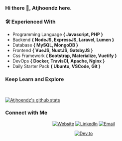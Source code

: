 ### Hi there 👋, Atjhoendz here.
<!--
<h3> 👨🏻‍💻 About Me </h3>

- 🤔 &nbsp; Exploring new technologies and developing software solutions and quick hacks.
- 🎓 &nbsp; Studying Computer Science and Mathematics at University of Massachusetts Amherst.
- 💼 &nbsp; Working as a Business Development Associate at VirtuBox InfoTech Private Limited.
- 🌱 &nbsp; Learning more about Cloud Architecture, Systems Design and Artificial Intelligence.
- ✍️ &nbsp; Pursuing Graphic Design and Blog Writing as hobbies/side hustles.
- Programming Language <b>{ Javascript, PHP, Golang }</b>
-->

### 🛠 Experienced With

- Programming Language <b>{ Javascript, PHP }</b>
- Backend <b>{ NodeJS, ExpressJS, Laravel, Lumen }</b>
- Database <b>{ MySQL, MongoDB }</b>
- Frontend <b>{ VueJS, NuxtJS, GatsbyJS }</b>
- Css Framework <b>{ Bootstrap, Materialize, Vuetify }</b>
- DevOps <b>{ Docker, TravisCI, Apache, Nginx }</b>
- Daily Starter Pack <b>{ Ubuntu, VSCode, Git }</b>

### Keep Learn and Explore
<br/>

[![Atjhoendz's github stats](https://github-readme-stats.vercel.app/api?username=atjhoendz&count_private=true&show_icons=true)](https://github.com/atjhoendz)

### Connect with Me

<p align="center">
  <a target="_blank" href="https://atjhoendz.github.io/"><img alt="Website" src="https://img.shields.io/badge/Website-atjhoendz.github.io-blue?style=flat-square&logo=google-chrome"></a>
  <a target="_blank" href="https://www.linkedin.com/in/moh-achun-armando"><img alt="LinkedIn" src="https://img.shields.io/badge/LinkedIn-Moh%20Achun%20A-blue?style=flat-square&logo=linkedin"></a>
  <a target="_blank" href="mailto:achunarmando@gmail.com"><img alt="Email" src="https://img.shields.io/badge/Email-achunarmando@gmail.com-blue?style=flat-square&logo=gmail"></a>
</p>
<p align="center"> 
  <a target="_blank" href="https://dev.to/atjhoendz/"><img alt="Dev.to" src="https://img.shields.io/badge/Dev.to-atjhoendz-blue?style=flat-square&logo=dev.to"></a>
</p>
